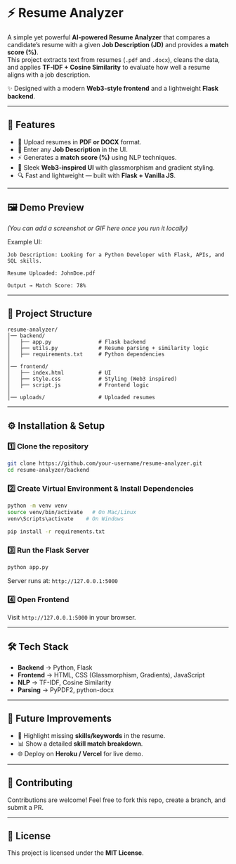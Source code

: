 # ⚡ Resume Analyzer  

A simple yet powerful **AI-powered Resume Analyzer** that compares a candidate’s resume with a given **Job Description (JD)** and provides a **match score (%)**.  
This project extracts text from resumes (`.pdf` and `.docx`), cleans the data, and applies **TF-IDF + Cosine Similarity** to evaluate how well a resume aligns with a job description.  

✨ Designed with a modern **Web3-style frontend** and a lightweight **Flask backend**.  

---

## 🚀 Features  
- 📄 Upload resumes in **PDF or DOCX** format.  
- 📝 Enter any **Job Description** in the UI.  
- ⚡ Generates a **match score (%)** using NLP techniques.  
- 🎨 Sleek **Web3-inspired UI** with glassmorphism and gradient styling.  
- 🔍 Fast and lightweight — built with **Flask + Vanilla JS**.  

---

## 🖼️ Demo Preview  
*(You can add a screenshot or GIF here once you run it locally)*  

Example UI:  
```
Job Description: Looking for a Python Developer with Flask, APIs, and SQL skills.  

Resume Uploaded: JohnDoe.pdf  

Output → Match Score: 78%
```

---

## 📂 Project Structure  
```
resume-analyzer/
│── backend/
│   ├── app.py               # Flask backend
│   ├── utils.py             # Resume parsing + similarity logic
│   ├── requirements.txt     # Python dependencies
│
│── frontend/
│   ├── index.html           # UI
│   ├── style.css            # Styling (Web3 inspired)
│   ├── script.js            # Frontend logic
│
│── uploads/                 # Uploaded resumes
```

---

## ⚙️ Installation & Setup  

### 1️⃣ Clone the repository  
```bash
git clone https://github.com/your-username/resume-analyzer.git
cd resume-analyzer/backend
```

### 2️⃣ Create Virtual Environment & Install Dependencies  
```bash
python -m venv venv
source venv/bin/activate   # On Mac/Linux
venv\Scripts\activate    # On Windows

pip install -r requirements.txt
```

### 3️⃣ Run the Flask Server  
```bash
python app.py
```
Server runs at: `http://127.0.0.1:5000`  

### 4️⃣ Open Frontend  
Visit `http://127.0.0.1:5000` in your browser.  

---

## 🛠️ Tech Stack  
- **Backend** → Python, Flask  
- **Frontend** → HTML, CSS (Glassmorphism, Gradients), JavaScript  
- **NLP** → TF-IDF, Cosine Similarity  
- **Parsing** → PyPDF2, python-docx  

---

## 🌟 Future Improvements  
- 🔑 Highlight missing **skills/keywords** in the resume.  
- 📊 Show a detailed **skill match breakdown**.  
- 🌐 Deploy on **Heroku / Vercel** for live demo.  

---

## 🤝 Contributing  
Contributions are welcome! Feel free to fork this repo, create a branch, and submit a PR.  

---

## 📜 License  
This project is licensed under the **MIT License**.  
